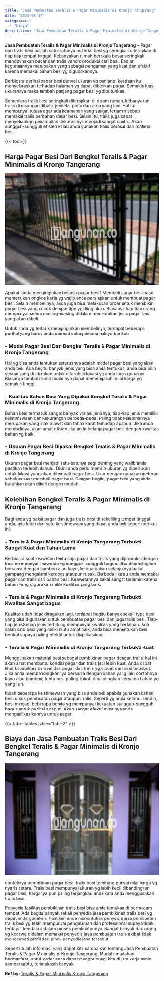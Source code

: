 ```yaml
---
title: "Jasa Pembuatan Teralis & Pagar Minimalis di Kronjo Tangerang"
date: "2024-08-17"
categories: 
  - "biaya"
description: "Jasa Pembuatan Teralis & Pagar Minimalis di Kronjo Tangerang. Seperti itulah informasi yang dapat kita sampaikan tentang Jasa Pembuatan Teralis & Pagar Minim..."
---
```


**Jasa Pembuatan Teralis & Pagar Minimalis di Kronjo Tangerang** – Pagar dan tralis besi adalah satu-satunya material besi yg seringkali diterapkan di tiap tiap tempat tinggal. Kebanyakan rumah berskala besar seringkali menggunakan pagar dan tralis yang diproduksi dari besi. Bagian kegunaannya merupakan yang sebagai pengaman yang kuat dan efektif karena memakai bahan besi yg digunakannya.

Berbicara perihal pagar besi punyai ukuran yg panjang, keadaan itu menyelaraskan terhadap halaman yg dapat diberikan pagar. Semakin luas ukurannya maka tambah panjang pagar besi yg dibutuhkan.

Sementara tralis besi seringkali diterapkan di dalam rumah, kebanyakan tralis dipasangan dibalik jendela, pintu dan area yang lain. Hal itu mempunyai tujuan agar ada keamanan yang sangat terjamin sebab memakai tralis berbahan dasar besi. Selain itu, tralis juga dapat menyebabkan penampilan dekorasinya menjadi sangat cantik. Akan sungguh-sungguh efisien kalau anda gunakan tralis berasal dari material besi.

{{< toc >}}

## Harga Pagar Besi Dari Bengkel Teralis & Pagar Minimalis di Kronjo Tangerang

![Jasa Pembuatan Teralis & Pagar Minimalis di Kronjo Tangerang](/images/pagar-minimalis-murah-53.png)

Apakah anda menginginkan belanja pagar besi? Membeli pagar besi pasti memerlukan ongkos kerja yg wajib anda persiapkan untuk membuat pagar besi. Selain membelinya, anda juga bisa melakukan order untuk membikin pagar besi yang cocok dengan tipe yg diinginkan. Biasanya tiap tiap orang mempunyai selera masing-masing didalam menentukan jenis pagar besi yang akan dibeli.

Untuk anda yg tertarik menginginkan membelinya, terdapat beberapa perihal yang harus anda cermati sebagaimana halnya berikut:
### \- Model Pagar Besi Dari Bengkel Teralis & Pagar Minimalis di Kronjo Tangerang

Hal yg bisa anda tentukan seterusnya adalah model pagar besi yang akan anda beli. Ada begitu banyak jenis yang bisa anda tentukan, anda bisa pilih sesuai yang di idamkan untuk ditaruh di lokasi yg anda ingin gunakan. Biasanya tambah rumit modelnya dapat memengaruhi nilai harga yg semakin tinggi.

### \- Kualitas Bahan Besi Yang Dipakai Bengkel Teralis & Pagar Minimalis di Kronjo Tangerang

Bahan besi termasuk sangat banyak variasi jenisnya, tiap-tiap jenis memiliki keistimewaan dan kekurangan berbeda-beda. Paling tidak kelebihannya merupakan yang makin awet dan tahan karat terhadap apapun. Jika anda membelinya, akan amat efisien jika anda belanja pagar besi dengan kwalitas bahan yg baik.

### \- Ukuran Pagar Besi Dipakai Bengkel Teralis & Pagar Minimalis di Kronjo Tangerang

Ukuran pagar besi menjadi satu-satunya segi penting yang wajib anda pastikan terlebih dahulu. Disini anda perlu memilih ukuran yg diperlukan untuk lokasi yang akan ditempati pagar besi. Ukur dengan gunakan meteran sebelum saat membeli pagar besi. Dengan begitu, pagar besi yang anda butuhkan akan dibeli dengan mudah.

## Kelebihan Bengkel Teralis & Pagar Minimalis di Kronjo Tangerang

Bagi anda yg pakai pagar dan juga tralis besi di sekeliling tempat tinggal anda, ada lebih dari satu keistimewaan yang dapat anda beli seperti berikut ini.

### \- Teralis & Pagar Minimalis di Kronjo Tangerang Terbukti Sangat Kuat dan Tahan Lama

Berbicara soal keawetan tentu saja pagar dan tralis yang diproduksi dengan besi mempunyai keawetan yg sungguh-sungguh bagus. Jika dibandingkan bersama dengan bamboo atau kayu, ke dua bahan selanjutnya bakal gampang mengalami keropos ataupun rusak. Berbeda jikalau anda memakai pagar dan tralis dari bahan besi. Keawetannya bakal sangat terjamin karena bahan yang digunakan miliki kualitas yang baik.

### \- Teralis & Pagar Minimalis di Kronjo Tangerang Terbukti Kwalitas Sangat bagus

Kualitas udah tidak diragukan lagi, terdapat begitu banyak sekali type besi yang bisa digunakan untuk pembuatan pagar besi dan juga tralis besi. Tiap-tiap jenisSetiap jenis terhitung mempunyai kwalitas yang berlainan. Ada salah satu besi yang miliki mutu amat baik, anda bisa menentukan besi berikut supaya paling efektif untuk diaplikasikan.

### \- Teralis & Pagar Minimalis di Kronjo Tangerang Terbukti Kuat

Menggunakan material besi sebagai pembikinan pagar dengan tralis, hal ini akan amat membantu kondisi pagar dan tralis jadi lebih kuat. Anda dapat lihat kapabilitas berasal dari pagar dan tralis yg dibuat dari besi tersebut. Jika anda membandingkannya bersama dengan bahan yang lain contohnya kayu atau bamboo, tentu besi paling kokoh dibandingkan bersama bahan yg yang lain.

Itulah beberapa keistimewaan yang bisa anda beli apabila gunakan bahan besi untuk pembuatan pagar ataupun tralis. Seperti yg anda ketahui sendiri, besi menjadi beberapa benda yg mempunyai kekuatan sungguh-sungguh bagus untuk perihal apapun. Akan sangat efektif misalnya anda mengaplikasikannya untuk pagar.

{{< table-tables table="table2" >}}

## Biaya dan Jasa Pembuatan Tralis Besi Dari Bengkel Teralis & Pagar Minimalis di Kronjo Tangerang

![Jasa Pembuatan Teralis & Pagar Minimalis di Kronjo Tangerang](/images/teralis-minimalis-murah-11.png)

contohnya pembikinan pagar besi, tralis besi terhitung punyai nilai harga yg nyaris setara. Tralis besi mempunyai ukuran yg lebih kecil dibandingkan pagar besi, harganya pun paling terjangkau andaikata anda menggunakan tralis besi.

Penyedia fasilitas pembikinan tralis besi bisa anda temukan di bermacam tempat. Ada begitu banyak sekali penyedia jasa pembikinan tralis besi yg dapat anda gunakan. Pastikan anda menentukan penyedia jasa pembuatan tralis besi yg telah mempunyai pengalaman dan professional supaya tidak terdapat kendala didalam proses pembuatannya. Sangat banyak dari orang yg kecewa didalam memakai penyedia jasa pembuatan tralis akibat tidak mencermati profil dari pihak penyedia jasa tersebut.

Seperti itulah informasi yang dapat kita sampaikan tentang Jasa Pembuatan Teralis & Pagar Minimalis di Kronjo Tangerang, Mudah-mudahan bermanfaat, untuk order anda dapat menghubungi kita di jam kerja senin sampai sabtu, terimakasih banyak.

**Ref by:** [Teralis & Pagar Minimalis Kronjo Tangerang](https://id.wikipedia.org/wiki/Teralis)
